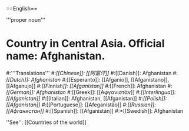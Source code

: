 ==English==

'''proper noun'''

# Country in Central Asia. Official name: Afghanistan.
#:'''Translations'''
#:*[[Chinese]]: [[阿富汗]]
#:*[[Danish]]: Afghanistan
#:*[[Dutch]]: Afghanistan
#:*[[Esperanto]]: [[Afganio]], [[Afganistano]], [[Afganujo]]
#:*[[Finnish]]: [[Afganistan]]
#:*[[French]]: Afghanistan
#:*[[German]]: Afghanistan
#:*[[Greek]]: [[Αφγανιστάν]]
#:*[[Interlingua]]: [[Afganistan]]
#:*[[Italian]]: Afghanistan, [[Afganistan]]
#:*[[Polish]]: [[Afganistan]]
#:*[[Portuguese]]: [[Afeganistão]]
#:*[[Russian]]: [[Афганистан]]
#:*[[Spanish]]: [[Afganistán]]
#:*[[Swedish]]: Afghanistan

''See'': [[Countries of the world]]
